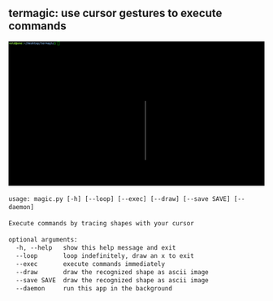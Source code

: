 ## termagic: use cursor gestures to execute commands

![Showcase GIF](showcase.gif)

```
usage: magic.py [-h] [--loop] [--exec] [--draw] [--save SAVE] [--daemon]

Execute commands by tracing shapes with your cursor

optional arguments:
  -h, --help   show this help message and exit
  --loop       loop indefinitely, draw an x to exit
  --exec       execute commands immediately
  --draw       draw the recognized shape as ascii image
  --save SAVE  draw the recognized shape as ascii image
  --daemon     run this app in the background
```
